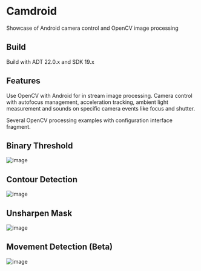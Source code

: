 Camdroid
========

Showcase of Android camera control and OpenCV image processing

Build
--------

Build with ADT 22.0.x and SDK 19.x

Features
------
Use OpenCV with Android for in stream image processing.
Camera control with autofocus management, acceleration tracking, ambient light measurement and sounds on specific camera events like focus and shutter.

Several OpenCV processing examples with configuration interface fragment.

Binary Threshold
------
![image](https://f.cloud.github.com/assets/4548589/2207853/bd72e23c-9978-11e3-8d8e-959a9c10b987.png)

Contour Detection
------
![image](https://f.cloud.github.com/assets/4548589/2207859/d8efa9aa-9978-11e3-9290-61c3a1c70f7f.png)

Unsharpen Mask
------
![image](https://f.cloud.github.com/assets/4548589/2207900/71b954ba-9979-11e3-831a-cc7e38094bb5.png)

Movement Detection (Beta)
------
![image](https://f.cloud.github.com/assets/4548589/2208013/d2ffddba-997a-11e3-9ae7-955662fe3208.png)
